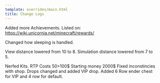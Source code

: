 ```yaml
---
template: overrides/main.html
title: Change Logs
---
```



Added more Achievements. Listed on: https://wiki.unicornia.net/minecraft/rewards/

Changed how sleeping is handled. 

View distance lowered from 10 to 8.
Simulation distance lowered from 7 to 5.



Nerfed Kits.
RTP Costs 50>100$
Starting money 2000$
Fixed inconstincies with shop.
Drops changed and added VIP drop.
Added 6 Row ender chest for VIP and 4 row for default.